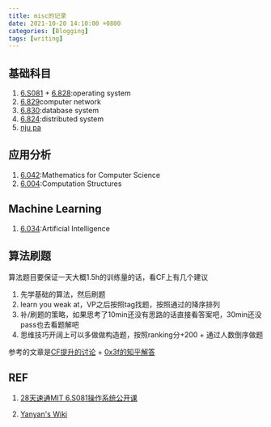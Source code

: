 ```yaml
---
title: misc的记录
date: 2021-10-20 14:10:00 +0800
categories: [Blogging]
tags: [writing]
---
```


## 基础科目

1. [6.S081](https://pdos.csail.mit.edu/6.828/2020/index.html) + [6.828](https://abelay.github.io/6828seminar/index.html):operating system
2. [6.829](https://canvas.mit.edu/courses/11164)computer network
3. [6.830](https://ocw.mit.edu/courses/electrical-engineering-and-computer-science/6-830-database-systems-fall-2010/):database system
4. [6.824](https://ocw.mit.edu/courses/electrical-engineering-and-computer-science/6-824-distributed-computer-systems-engineering-spring-2006/):distributed system
5. [nju pa](https://jyywiki.cn/ICS/2021/index.html)

## 应用分析

1. [6.042]():Mathematics for Computer Science
2. [6.004]():Computation Structures

## Machine Learning

1. [6.034]():Artificial Intelligence

## 算法刷题

算法题目要保证一天大概1.5h的训练量的话，看CF上有几个建议

1. 先学基础的算法，然后刷题
2. learn you weak at，VP之后按照tag找题，按照通过的降序排列
3. 补/刷题的策略，如果思考了10min还没有思路的话直接看答案吧，30min还没pass也去看题解吧
4. 思维技巧开阔上可以多做做构造题，按照ranking分+200 + 通过人数倒序做题

参考的文章是[CF提升的讨论](https://codeforces.com/blog/entry/66715?#comment-507869) + [0x3f的知乎解答](https://www.zhihu.com/question/353734418/answer/2353160035)

## REF

1. [28天速通MIT 6.S081操作系统公开课 ](https://zhuanlan.zhihu.com/p/632281381)

2. [Yanyan's Wiki](https://jyywiki.cn/)